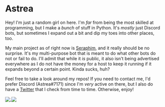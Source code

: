 # Astrea

Hey! I'm just a random girl on here. I'm *far* from being the most skilled at programming, but I make a *bunch* of stuff in Python. It's *mostly* just Discord bots, but sometimes I expand out a bit and dip my toes into other places, too.

My main project as of right now is [Seraphim](https://github.com/Astrea49/Seraphim-Bot), and it really should be no surprise. It's my multi-purpose bot that is meant to do what other bots do not or fail to do. I'll admit that while it *is* public, it also isn't being advertised everywhere as I do not have the money for a host to keep it running if it expands beyond a certain point. Kinda sucks, huh?

Feel free to take a look around my repos! If you need to contact me, I'd prefer Discord (Astrea#7171) since I'm *very* active on there, but I also do have a [Twitter](https://twitter.com/Astrea49) that I check from time to time. Otherwise, enjoy!

<a href="https://github.com/Astrea49">
  <img align="center" src="https://github-readme-stats.vercel.app/api?username=Astrea49&show_icons=true&theme=dark" />
</a>
<a href="https://github.com/Astrea49">
  <img align="center" src="https://github-readme-stats.vercel.app/api/top-langs/?username=Astrea49&layout=compact&exclude_repo=DH-Season-6-Archive,PD-Season-1-Archive,PD-Season-2-Archive,DH-Season-7-Archive,DH-Season-8-Archive,DHGeneralArchive,PD-Season-3-Archive,MD-Season-1-Archive&theme=dark" />
</a>
